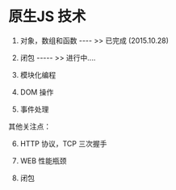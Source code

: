 # 原生JS 技术

1. 对象，数组和函数 ---- >> 已完成 (2015.10.28)

2. 闭包 ----- >> 进行中....

3. 模块化编程

4. DOM 操作

5. 事件处理

其他关注点：

6. HTTP 协议，TCP 三次握手

7. WEB 性能瓶颈

8. 闭包
